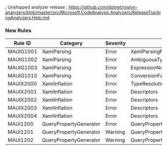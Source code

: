 ; Unshipped analyzer release
; https://github.com/dotnet/roslyn-analyzers/blob/master/src/Microsoft.CodeAnalysis.Analyzers/ReleaseTrackingAnalyzers.Help.md

### New Rules

Rule ID | Category | Severity | Notes
--------|----------|----------|-------
MAUIG1001 | XamlParsing | Error | XamlParsingFailed
MAUIG1002 | XamlParsing | Error | AmbiguousType
MAUIG1003 | XamlParsing | Error | ExpressionNotClosed
MAUIG1010 | XamlParsing | Error | ConversionFailed
MAUIX2000 | XamlInflation | Error | TypeResolutionFailed
MAUIX2001 | XamlInflation | Error | Descriptors
MAUIX2002 | XamlInflation | Error | Descriptors
MAUIX2003 | XamlInflation | Error | Descriptors
MAUIX2004 | XamlInflation | Error | Descriptors
MAUI1200 | QueryPropertyGenerator | Error | QueryPropertyClassMustBePartial
MAUI1201 | QueryPropertyGenerator | Warning | QueryPropertyNotFound
MAUI1202 | QueryPropertyGenerator | Warning | QueryPropertySetterNotPublic
